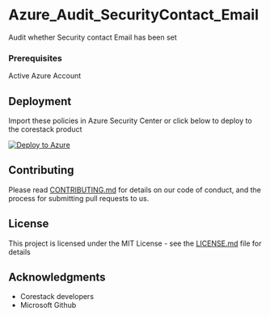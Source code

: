 
# Azure_Audit_SecurityContact_Email

Audit whether Security contact Email has been set

### Prerequisites

Active Azure Account

## Deployment

Import these policies in Azure Security Center or click below to deploy to the corestack product 

[![Deploy to Azure](https://docs.corestack.io/wp-content/uploads/2019/09/deploy-to-corestack.svg)](http://qa.corestack.io/policy?repositories=github&external_redirect=true&name=Azure_Audit_SecurityContact_Email&engine_type=azure_policy&services=Azure&severity=high&classification=Operation&sub_classification=Standards&url=https://github.com/corestacklabs/Policies.git&path=Azure/Azure_Policy/Azure_Audit_SecurityContact_Email&recommendation_name=Azure_Audit_SecurityContact_Email#/tenant)

## Contributing

Please read [CONTRIBUTING.md](https://gist.github.com/karthick-kk/30e4fd3f279492b4f040d5cd569d21d0) for details on our code of conduct, and the process for submitting pull requests to us.

## License

This project is licensed under the MIT License - see the [LICENSE.md](LICENSE.md) file for details

## Acknowledgments

* Corestack developers
* Microsoft Github


